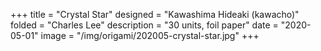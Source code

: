 +++
title = "Crystal Star"
designed = "Kawashima Hideaki (kawacho)"
folded = "Charles Lee"
description = "30 units, foil paper"
date = "2020-05-01"
image = "/img/origami/202005-crystal-star.jpg"
+++